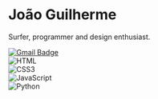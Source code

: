 # João Guilherme

Surfer, programmer and design enthusiast.

[![Gmail Badge](https://img.shields.io/badge/Gmail-EA4335?style=flat&logo=gmail&logoColor=white)](mailto:jjguiferreira2@gmail.com)   
![HTML](https://img.shields.io/badge/HTML-E34F26?style=flat&logo=html5&logoColor=white)   
![CSS3](https://img.shields.io/badge/CSS-1572B6?style=flat&logo=css3&logoColor=white)   
![JavaScript](https://img.shields.io/badge/JavaScript-323330?style=flat&logo=javascript&logoColor=F7DF1E)   
![Python](https://img.shields.io/badge/Python-3670A0?style=flat&logo=python&logoColor=ffdd54)   
